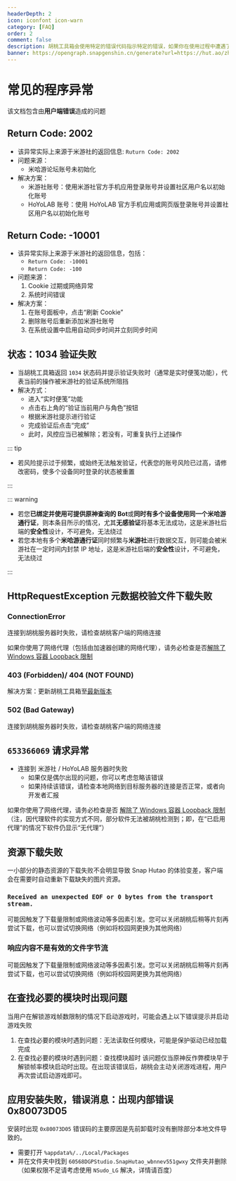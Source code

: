 ```yaml
---
headerDepth: 2
icon: iconfont icon-warn
category: [FAQ]
order: 2
comment: false
description: 胡桃工具箱会使用特定的错误代码指示特定的错误，如果你在使用过程中遭遇了程序错误并且有一个错误代码，你可以尝试在该页查询。
banner: https://opengraph.snapgenshin.cn/generate?url=https://hut.ao/zh/advanced/exceptions.html&has_description=False
---
```


# 常见的程序异常

该文档包含由**用户端错误**造成的问题

## Return Code: 2002

- 该异常实际上来源于米游社的返回信息: `Ruturn Code: 2002`
- 问题来源：
  - 米哈游论坛账号未初始化
- 解决方案：
  - 米游社账号：使用米游社官方手机应用登录账号并设置社区用户名以初始化账号
  - HoYoLAB 账号：使用 HoYoLAB 官方手机应用或网页版登录账号并设置社区用户名以初始化账号

## Return Code: -10001

- 该异常实际上来源于米游社的返回信息，包括：
  - `Return Code: -10001`
  - `Return Code: -100`
- 问题来源：
  1. Cookie 过期或网络异常
  2. 系统时间错误
- 解决方案：
  1. 在账号面板中，点击“刷新 Cookie”
  2. 删除账号后重新添加米游社账号
  3. 在系统设置中启用自动同步时间并立刻同步时间

## 状态：1034 验证失败

- 当胡桃工具箱返回 `1034` 状态码并提示验证失败时（通常是实时便笺功能），代表当前的操作被米游社的验证系统所阻挡
- 解决方式：
  - 进入“实时便笺”功能
  - 点击右上角的“验证当前用户与角色”按钮
  - 根据米游社提示进行验证
  - 完成验证后点击“完成”
  - 此时，风控应当已被解除；若没有，可重复执行上述操作

::: tip

- 若风险提示过于频繁，或始终无法触发验证，代表您的账号风险已过高，请修改密码，使多个设备同时登录的状态被重置

:::

::: warning

- 若您**已绑定并使用可提供原神查询的 Bot**或**同时有多个设备使用同一个米哈游通行证**，则本条目所示的情况，尤其**无感验证**将基本无法成功，这是米游社后端的**安全性**设计，不可避免，无法绕过
- 若您本地有多个**米哈游通行证**同时频繁与**米游社**进行数据交互，则可能会被米游社在一定时间内封禁 IP 地址，这是米游社后端的**安全性**设计，不可避免，无法绕过

:::

## HttpRequestException 元数据校验文件下载失败

### ConnectionError

连接到胡桃服务器时失败，请检查胡桃客户端的网络连接

如果你使用了网络代理（包括由加速器创建的网络代理），请务必检查是否[解除了 Windows 容器 Loopback 限制](FAQ.md#如何通过网络代理使用胡桃工具箱)

### 403 (Forbidden)/ 404 (NOT FOUND)

解决方案：更新胡桃工具箱至[最新版本](../quick-start.md#全新安装)

### 502 (Bad Gateway)

连接到胡桃服务器时失败，请检查胡桃客户端的网络连接

## `653366069` 请求异常

- 连接到 米游社 / HoYoLAB 服务器时失败
  - 如果仅是偶尔出现的问题，你可以考虑忽略该错误
  - 如果持续该错误，请检查本地网络到目标服务器的连接是否正常，或者向开发者汇报

如果你使用了网络代理，请务必检查是否 [解除了 Windows 容器 Loopback 限制](FAQ.md#如何通过网络代理使用胡桃工具箱)（注，因代理软件的实现方式不同，部分软件无法被胡桃检测到；即，在“已启用代理”的情况下软件仍显示“无代理”）

## 资源下载失败

一小部分的静态资源的下载失败不会明显导致 Snap Hutao 的体验变差，客户端会在需要时自动重新下载缺失的图片资源。

### `Received an unexpected EOF or 0 bytes from the transport stream.`

可能因触发了下载量限制或网络波动等多因素引发。您可以关闭胡桃后稍等片刻再尝试下载，也可以尝试切换网络（例如将校园网更换为其他网络）

### 响应内容不是有效的文件字节流

可能因触发了下载量限制或网络波动等多因素引发。您可以关闭胡桃后稍等片刻再尝试下载，也可以尝试切换网络（例如将校园网更换为其他网络）

## 在查找必要的模块时出现问题

当用户在解锁游戏帧数限制的情况下启动游戏时，可能会遇上以下错误提示并启动游戏失败

1. 在查找必要的模块时遇到问题：无法读取任何模块，可能是保护驱动已经加载完成
2. 在查找必要的模块时遇到问题：查找模块超时
   该问题仅当原神反作弊模块早于解锁帧率模块启动时出现。在出现该错误后，胡桃会主动关闭游戏进程，用户再次尝试启动游戏即可。

## 应用安装失败，错误消息：出现内部错误 0x80073D05

安装时出现 `0x80073D05` 错误码的主要原因是先前卸载时没有删除部分本地文件导致的。

- 需要打开 `%appdata%/../Local/Packages`
- 并在文件夹中找到 `60568DGPStudio.SnapHutao_wbnnev551gwxy` 文件夹并删除（如果权限不足请考虑使用 `NSudo_LG` 解决，详情请百度）
